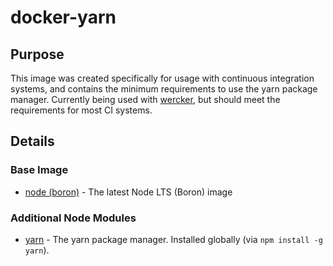 # docker-yarn

## Purpose

This image was created specifically for usage with continuous integration systems, and contains the minimum requirements to use the yarn package manager. Currently being used with [wercker](https://app.wercker.com), but should meet the requirements for most CI systems.

## Details

### Base Image

* [node (boron)](https://hub.docker.com/r/library/node/) - The latest Node LTS (Boron) image

### Additional Node Modules

* [yarn](https://yarnpkg.com) - The yarn package manager. Installed globally (via `npm install -g yarn`).
